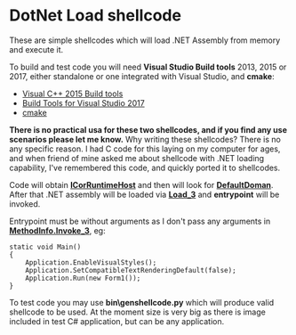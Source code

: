 # DotNet Load shellcode

These are simple shellcodes which will load .NET Assembly from memory and execute it.

To build and test code you will need **Visual Studio Build tools** 2013, 2015 or 2017, either standalone or one integrated with Visual Studio, and **cmake**:

* [Visual C++ 2015 Build tools](http://landinghub.visualstudio.com/visual-cpp-build-tools)
* [Build Tools for Visual Studio 2017](https://www.visualstudio.com/downloads/#build-tools-for-visual-studio-2017)
* [cmake](https://cmake.org/)

**There is no practical usa for these two shellcodes, and if you find any use scenarios please let me know.** Why writing these shellcodes? There is no any specific reason. I had C code for this laying on my computer for ages, and when friend of mine asked me about shellcode with .NET loading capability, I've remembered this code, and quickly ported it to shellcodes.

Code will obtain [**ICorRuntimeHost**](https://docs.microsoft.com/en-us/dotnet/framework/unmanaged-api/hosting/icorruntimehost-interface) and then will look for [**DefaultDoman**](https://docs.microsoft.com/en-us/dotnet/framework/unmanaged-api/hosting/icorruntimehost-getdefaultdomain-method). After that .NET assembly will be loaded via [**Load_3**](https://docs.microsoft.com/en-us/dotnet/api/system.appdomain.load?view=netframework-4.7.1#System_AppDomain_Load_System_Byte___) and **entrypoint** will be invoked.

Entrypoint must be without arguments as I don't pass any arguments in [**MethodInfo.Invoke_3**](https://docs.microsoft.com/en-us/dotnet/api/system.reflection.methodbase.invoke?view=netframework-4.7.1#System_Reflection_MethodBase_Invoke_System_Object_System_Object___), eg:

```
static void Main()
{
    Application.EnableVisualStyles();
    Application.SetCompatibleTextRenderingDefault(false);
    Application.Run(new Form1());
}
```

To test code you may use **bin\genshellcode.py** which will produce valid shellcode to be used. At the moment size is very big as there is image included in test C# application, but can be any application.
